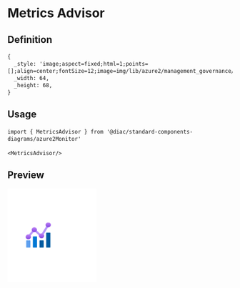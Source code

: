 # Metrics Advisor

## Definition

```
{
  _style: 'image;aspect=fixed;html=1;points=[];align=center;fontSize=12;image=img/lib/azure2/management_governance/Metrics.svg;strokeColor=none;',
  _width: 64,
  _height: 68,
}
```

## Usage

```
import { MetricsAdvisor } from '@diac/standard-components-diagrams/azure2Monitor'

<MetricsAdvisor/>
```

## Preview

<img src="./metrics-advisor.png" width="200"/>
